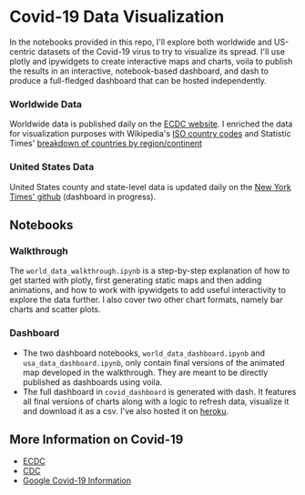# Covid-19 Data Visualization

In the notebooks provided in this repo, I'll explore both worldwide and US-centric datasets of the Covid-19 virus to try to visualize its spread. I'll use plotly and ipywidgets to create interactive maps and charts, voila to publish the results in an interactive, notebook-based dashboard, and dash to produce a full-fledged dashboard that can be hosted independently.

### Worldwide Data
Worldwide data is published daily on the [ECDC website](https://www.ecdc.europa.eu/en/geographical-distribution-2019-ncov-cases). I enriched the data for visualization purposes with Wikipedia's [ISO country codes](https://en.wikipedia.org/wiki/List_of_ISO_3166_country_codes) and Statistic Times' [breakdown of countries by region/continent](http://statisticstimes.com/geography/countries-by-continents.php)

### United States Data
United States  county and state-level data is updated daily on the [New York Times' github](https://github.com/nytimes/covid-19-data) (dashboard in progress).


## Notebooks

### Walkthrough
The ```world_data_walkthrough.ipynb``` is a step-by-step explanation of how to get started with plotly, first generating static maps and then adding animations, and how to work with ipywidgets to add useful interactivity to explore the data further. I also cover two other chart formats, namely bar charts and scatter plots.

### Dashboard
* The two dashboard notebooks, ```world_data_dashboard.ipynb``` and ```usa_data_dashboard.ipynb```, only contain final versions of the animated map developed in the walkthrough. They are meant to be directly published as dashboards using voila.
* The full dashboard in ```covid_dashboard``` is generated with dash. It features all final versions of charts along with a logic to refresh data, visualize it and download it as a csv. I've also hosted it on [heroku](https://covid19-dash-app.herokuapp.com/).


## More Information on Covid-19

* [ECDC](https://www.ecdc.europa.eu/en/covid-19-pandemic)
* [CDC](https://www.cdc.gov/coronavirus/2019-ncov/index.html)
* [Google Covid-19 Information](https://www.google.com/covid19/)
